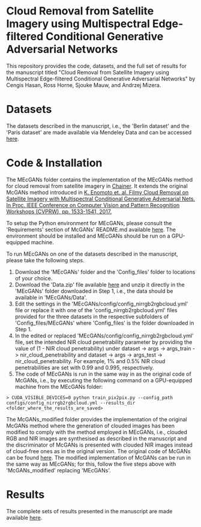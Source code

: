 # Cloud Removal from Satellite Imagery using Multispectral Edge-filtered Conditional Generative Adversarial Networks

This repository provides the code, datasets, and the full set of results for the manuscript titled "Cloud Removal from Satellite Imagery using Multispectral Edge-filtered Conditional Generative Adversarial Networks" by Cengis Hasan, Ross Horne, Sjouke Mauw, and Andrzej Mizera.

# Datasets

The datasets described in the manuscript, i.e., the 'Berlin dataset' and the 'Paris dataset' are made available via Mendeley Data and can be accessed [here](https://data.mendeley.com/datasets/jk3wr7crj7/3).

# Code & Installation

The MEcGANs folder contains the implementation of the MEcGANs method for cloud removal from satellite imagery in [Chainer](https://chainer.org/). It extends the original McGANs method introduced in <a href="https://arxiv.org/abs/1710.04835">K. Enomoto et. al. Filmy Cloud Removal on Satellite Imagery with Multispectral Conditional Generative Adversarial Nets. In Proc. IEEE Conference on Computer Vision and Pattern Recognition Workshops (CVPRW), pp. 1533-1541, 2017.</a>

To setup the Python environment for MEcGANs, please consult the 'Requirements' section of McGANs' README.md available [here](https://github.com/enomotokenji/mcgan-cvprw2017-chainer). The environment should be installed and MEcGANs should be run on a GPU-equipped machine.

To run MEcGANs on one of the datasets described in the manuscript, please take the following steps.

1. Download the 'MEcGANs' folder and the 'Config_files' folder to locations of your choice.
2. Download the 'Data.zip' file available [here](https://data.mendeley.com/datasets/jk3wr7crj7/3) and unzip it directly in the 'MEcGANs' folder downloaded in Step 1, i.e., the data should be available in 'MEcGANs/Data'.
3. Edit the settings in the 'MEcGANs/config/config_nirrgb2rgbcloud.yml' file or replace it with one of the 'config_nirrgb2rgbcloud.yml' files provided for the three datasets in the respective subfolders of 'Config_files/MEcGANs' where 'Config_files' is the folder downloaded in Step 1.
4. In the edited or replaced 'MEcGANs/config/config_nirrgb2rgbcloud.yml' file, set the intended NIR cloud penetrability parameter by providing the value of (1 - NIR cloud penetrability) under dataset -> args -> args_train -> nir_cloud_penetrability and dataset -> args -> args_test -> nir_cloud_penetrability. For example, 1% and 0.5% NIR cloud penetrabilities are set with 0.99 and 0.995, respectively.
5. The code of MEcGANs is run in the same way in as the original code of McGANs, i.e., by executing the following command on a GPU-equipped machine from the MEcGANs folder:
```
> CUDA_VISIBLE_DEVICES=0 python train_pix2pix.py --config_path configs/config_nirrgb2rgbcloud.yml --results_dir <folder_where_the_results_are_saved>
```

The McGANs_modified folder provides the implementation of the original McGANs method where the generation of clouded images has been modified to comply with the method employed in MEcGANs, i.e., clouded RGB and NIR images are synthesised as described in the manuscript and the discriminator of McGANs is presented with clouded NIR images instead of cloud-free ones as in the original version. The original code of McGANs can be found <a href="https://github.com/enomotokenji/mcgan-cvprw2017-chainer">here</a>. The modified implementation of McGANs can be run in the same way as MEcGANs; for this, follow the five steps above with 'McGANs_modified' replacing 'MEcGANs'.

# Results

The complete sets of results presented in the manuscript are made available [here](https://data.mendeley.com/datasets/jk3wr7crj7/3).
